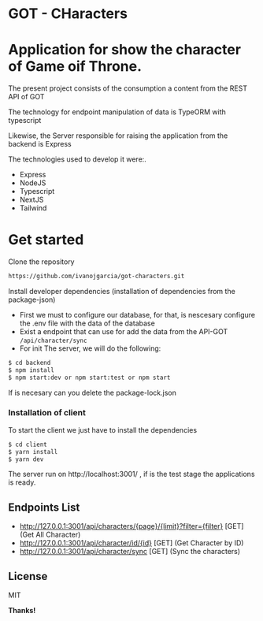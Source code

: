 # GOT - CHaracters
# Application for show the character of Game oif Throne.

The present project consists of the consumption a content from the REST API of GOT

The technology for endpoint manipulation of data is TypeORM with typescript

Likewise, the Server responsible for raising the application from the backend is Express

The technologies used to develop it were:.

  - Express
  - NodeJS
  - Typescript
  - NextJS
  - Tailwind

# Get started

Clone the repository
```sh
https://github.com/ivanojgarcia/got-characters.git
```
Install developer dependencies (installation of dependencies from the package-json)

- First we must to configure our database, for that, is nescesary configure the .env file with the data of the database
- Exist a endpoint that can use for add the data from the API-GOT `/api/character/sync`
- For init The server, we will do the following:

```sh
$ cd backend
$ npm install
$ npm start:dev or npm start:test or npm start
```
If is necesary can you delete the package-lock.json

### Installation of client

To start the client we just have to install the dependencies

```sh
$ cd client
$ yarn install
$ yarn dev
```
The server run on http://localhost:3001/ , if is the test stage the applications is ready.

## Endpoints List

 - http://127.0.0.1:3001/api/characters/{page}/{limit}?filter={filter} [GET] (Get All Character)
 - http://127.0.0.1:3001/api/character/id/{id} [GET] (Get Character by ID)
 - http://127.0.0.1:3001/api/character/sync [GET] (Sync the characters)

License
----

MIT


**Thanks!**
